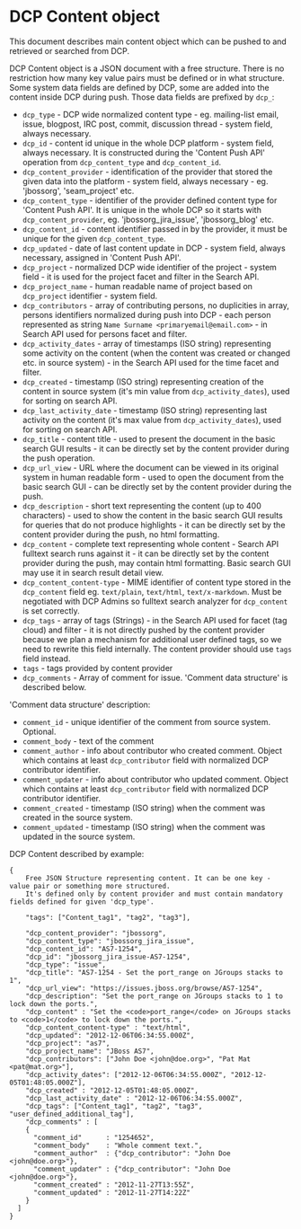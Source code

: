DCP Content object
==================

This document describes main content object which can be pushed to and retrieved or searched from DCP.
 
DCP Content object is a JSON document with a free structure. There is no 
restriction how many key value pairs must be defined or in what structure.
Some system data fields are defined by DCP, some are added into the content
inside DCP during push. Those data fields are prefixed by `dcp_`:

* `dcp_type` - DCP wide normalized content type - eg. mailing-list email, issue, blogpost, IRC post, commit, discussion thread - system field, always necessary.
* `dcp_id` - content id unique in the whole DCP platform - system field, always necessary. It is constructed during the 'Content Push API' operation from `dcp_content_type` and `dcp_content_id`.
* `dcp_content_provider` - identification of the provider that stored the given data into the platform - system field, always necessary - eg. 'jbossorg', 'seam_project' etc.
* `dcp_content_type` - identifier of the provider defined content type for 'Content Push API'. It is unique in the whole DCP so it starts with `dcp_content_provider`, eg. 'jbossorg_jira_issue', 'jbossorg_blog' etc. 
* `dcp_content_id` -  content identifier passed in by the provider, it must be unique for the given `dcp_content_type`.
* `dcp_updated` - date of last content update in DCP - system field, always necessary, assigned in 'Content Push API'.
* `dcp_project` - normalized DCP wide identifier of the project - system field - it is used for the project facet and filter in the Search API.
* `dcp_project_name` - human readable name of project based on `dcp_project` identifier - system field. 
* `dcp_contributors` - array of contributing persons, no duplicities in array, persons identifiers normalized during push into DCP - each person represented as string `Name Surname <primaryemail@email.com>` - in Search API used for persons facet and filter.
* `dcp_activity_dates` - array of timestamps (ISO string) representing some activity on the content (when the content was created or changed etc. in source system) - in the Search API used for the time facet and filter.
* `dcp_created` - timestamp (ISO string) representing creation of the content in source system (it's min value from `dcp_activity_dates`), used for sorting on search API.
* `dcp_last_activity_date` - timestamp (ISO string) representing last activity on the content (it's max value from `dcp_activity_dates`), used for sorting on search API.
* `dcp_title` - content title - used to present the document in the basic search GUI results - it can be directly set by the content provider during the push operation.
* `dcp_url_view` - URL where the document can be viewed in its original system in human readable form - used to open the document from the basic search GUI - can be directly set by the content provider during the push.
* `dcp_description` - short text representing the content (up to 400 characters) - used to show the content in the basic search GUI results for queries that do not produce highlights - it can be directly set by the content provider during the push, no html formatting.
* `dcp_content` - complete text representing whole content - Search API fulltext search runs against it - it can be directly set by the content provider during the push, may contain html formatting. Basic search GUI may use it in search result detail view.
* `dcp_content_content-type` - MIME identifier of content type stored in the `dcp_content` field eg. `text/plain`, `text/html`, `text/x-markdown`. Must be negotiated with DCP Admins so fulltext search analyzer for `dcp_content` is set correctly.
* `dcp_tags` - array of tags (Strings) - in the Search API used for facet (tag cloud) and filter - it is not directly pushed by the content provider because we plan a mechanism for additional user defined tags, so we need to rewrite this field internally. The content provider should use `tags` field instead.
* `tags` - tags provided by content provider
* `dcp_comments` - Array of comment for issue. 'Comment data structure' is described below.


'Comment data structure' description:

* `comment_id` - unique identifier of the comment from source system. Optional.
* `comment_body` - text of the comment
* `comment_author` - info about contributor who created comment. Object which contains at least `dcp_contributor` field with normalized DCP contributor identifier.
* `comment_updater` - info about contributor who updated comment. Object which contains at least `dcp_contributor` field with normalized DCP contributor identifier. 
* `comment_created` - timestamp (ISO string) when the comment was created in the source system.
* `comment_updated` -  timestamp (ISO string) when the comment was updated in the source system.


DCP Content described by example:

	{
	    Free JSON Structure representing content. It can be one key - value pair or something more structured.
	    It's defined only by content provider and must contain mandatory fields defined for given 'dcp_type'.
	
	    "tags": ["Content_tag1", "tag2", "tag3"],
	
	    "dcp_content_provider": "jbossorg",
	    "dcp_content_type": "jbossorg_jira_issue",
	    "dcp_content_id": "AS7-1254",
	    "dcp_id": "jbossorg_jira_issue-AS7-1254",
	    "dcp_type": "issue",
	    "dcp_title": "AS7-1254 - Set the port_range on JGroups stacks to 1",
	    "dcp_url_view": "https://issues.jboss.org/browse/AS7-1254",
	    "dcp_description": "Set the port_range on JGroups stacks to 1 to lock down the ports.",
	    "dcp_content" : "Set the <code>port_range</code> on JGroups stacks to <code>1</code> to lock down the ports.",
	    "dcp_content_content-type" : "text/html",
	    "dcp_updated": "2012-12-06T06:34:55.000Z",
	    "dcp_project": "as7",
	    "dcp_project_name": "JBoss AS7",
	    "dcp_contributors": ["John Doe <john@doe.org>", "Pat Mat <pat@mat.org>"],
	    "dcp_activity_dates": ["2012-12-06T06:34:55.000Z", "2012-12-05T01:48:05.000Z"],
	    "dcp_created" : "2012-12-05T01:48:05.000Z",
	    "dcp_last_activity_date" : "2012-12-06T06:34:55.000Z", 
	    "dcp_tags": ["Content_tag1", "tag2", "tag3", "user_defined_additional_tag"],
	    "dcp_comments" : [
        {
          "comment_id"      : "1254652",
          "comment_body"    : "Whole comment text.",
          "comment_author"  : {"dcp_contributor": "John Doe <john@doe.org>"},
          "comment_updater" : {"dcp_contributor": "John Doe <john@doe.org>"},
          "comment_created" : "2012-11-27T13:55Z",
          "comment_updated" : "2012-11-27T14:22Z"
        }
      ]
	}

